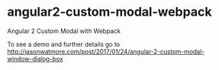 # angular2-custom-modal-webpack

Angular 2 Custom Modal with Webpack

To see a demo and further details go to http://jasonwatmore.com/post/2017/01/24/angular-2-custom-modal-window-dialog-box